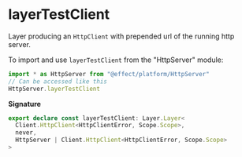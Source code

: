 # layerTestClient

Layer producing an `HttpClient` with prepended url of the running http server.

To import and use `layerTestClient` from the "HttpServer" module:

```ts
import * as HttpServer from "@effect/platform/HttpServer"
// Can be accessed like this
HttpServer.layerTestClient
```

**Signature**

```ts
export declare const layerTestClient: Layer.Layer<
  Client.HttpClient<HttpClientError, Scope.Scope>,
  never,
  HttpServer | Client.HttpClient<HttpClientError, Scope.Scope>
>
```

